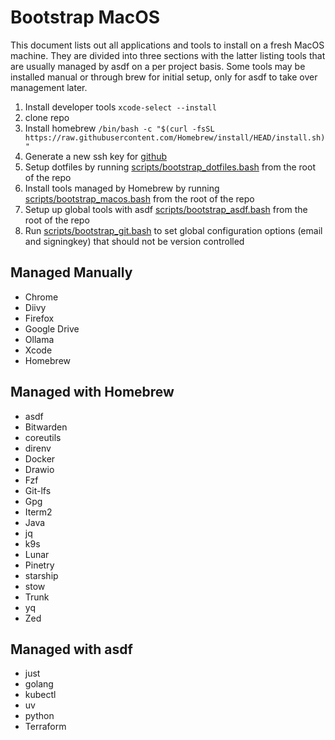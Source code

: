 # Bootstrap MacOS

This document lists out all applications and tools to install on a fresh MacOS machine. They are divided into three sections with the latter listing tools that are usually managed by asdf on a per project basis. Some tools may be installed manual or through brew for initial setup, only for asdf to take over management later.

1. Install developer tools `xcode-select --install`
1. clone repo
1. Install homebrew `/bin/bash -c "$(curl -fsSL https://raw.githubusercontent.com/Homebrew/install/HEAD/install.sh)"`
1. Generate a new ssh key for [github](https://docs.github.com/en/authentication/connecting-to-github-with-ssh/generating-a-new-ssh-key-and-adding-it-to-the-ssh-agent)
1. Setup dotfiles by running [scripts/bootstrap_dotfiles.bash](../scripts/bootstrap_dotfiles.bash) from the root of the repo
1. Install tools managed by Homebrew by running [scripts/bootstrap_macos.bash](../scripts/bootstrap_macos.bash) from the root of the repo
1. Setup up global tools with asdf [scripts/bootstrap_asdf.bash](../scripts/bootstrap_asdf.bash) from the root of the repo
1. Run [scripts/bootstrap_git.bash](../scripts/bootstrap_git.bash) to set global configuration options (email and signingkey) that should not be version controlled

## Managed Manually

- Chrome
- Diivy
- Firefox
- Google Drive
- Ollama
- Xcode
- Homebrew

## Managed with Homebrew

- asdf
- Bitwarden
- coreutils
- direnv
- Docker
- Drawio
- Fzf
- Git-lfs
- Gpg
- Iterm2
- Java
- jq
- k9s
- Lunar
- Pinetry
- starship
- stow
- Trunk
- yq
- Zed

## Managed with asdf

- just
- golang
- kubectl
- uv
- python
- Terraform
